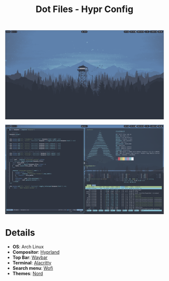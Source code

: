 <div align="center">

# Dot Files - Hypr Config

<br>

![image](./images/desktop_hyprshot.png)
<br>

![image](./images/arch-btw_hyprshot.png)

</div>

# Details
- **OS**: Arch Linux
- **Compositor**: [Hyprland](https://github.com/hyprwm/Hyprland)
- **Top Bar**: [Waybar](https://github.com/Alexays/Waybar)
- **Terminal**: [Alacritty](https://github.com/alacritty/alacritty)
- **Search menu**: [Wofi](https://hg.sr.ht/~scoopta/wofi)
- **Themes**: [Nord](https://github.com/nordtheme/nord)

